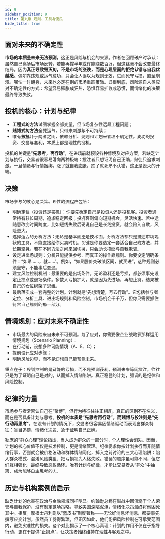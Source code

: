 ```yaml
---
id: 9
sidebar_position: 9
title: 第九章 规则、工具与傻瓜
hide_title: true
---
```


## 面对未来的不确定性
**市场的本质是未来无法预测**，这正是风险与机会的来源。作者在回顾破产时承认：虽然自己离场后市场反转，若能再撑半年或许能赚数百万，但这丝毫不会改变最终结局。因为**真正导致毁灭的，不是市场的涨跌，而是心理层面的拒绝认错与自我优越感**。偶尔靠违规或运气成功，只会让人误以为规则无效，进而死守亏损，直至崩溃。哪怕一时翻身，未来也必定在别的市场重蹈覆辙。归根到底，风险源自人类应对不确定性的方式：希望容易膨胀成狂热，恐惧容易扩散成恐慌，而情绪化的决策最终导致失败。

## 投机的核心：计划与纪律
- **工程式的方法**试图掌握全部变量，但市场复杂性远超工程问题；
- **赌博式的方法**全凭运气，只带来刺激与不可持续；
- 唯有**投机**介于两者之间，依赖分析、规则和计划来管理不确定性。成功的投资、交易与套利，本质上都是理性的投机。

投机的关键是“**先思考，再行动**”，在进场前就预设各种情境及对应方案。若缺乏计划与执行，交易者很容易滑向两种极端：投注者只想证明自己正确，赌徒只追求刺激。一旦情绪与行情捆绑，涨了就自我膨胀，跌了就死守不认错，这正是毁灭的开端。

## 决策
市场参与的核心是决策。理性的流程应包括：
- 明确定位（投资还是投机）：你要先确定自己是投资人还是投机客。投资者通常持有较长周期，追求稳定回报；投机客则偏向短期机会，灵活快速。若中途随意改变时间跨度，比如短线失败后硬说自己是长线投资，就会陷入自欺，风险更大。
- 选择适合的分析方法：无论是基本面还是技术面，分析方法都只是描述市场现状的工具，不能直接给你买卖时机。关键是你要选定一套适合自己的方法，并长期坚持。若在不同方法之间来回切换，只会助长拖延与自我欺骗。
- 设定进出场规则：分析只能提供参考，而真正的操作靠规则。你要设定明确条件：“如果……，就……”。例如，“如果股价突破某区间，就买进”，这种规则必须坚守，不能事后变通。
- 建立风险控制机制：最重要的是出场条件。无论盈利还是亏损，都必须事先设定止损点或退场条件。多数人亏损扩大，就是因为先进场，再想止损，结果被自己的仓位绑架了思维。
- 最后落实成一套完整的计划。计划就是“先想清楚，再去行动”。它包括参与者定位、分析工具、进出场规则和风险控制。市场机会千千万，但你只需要抓住符合自己规则的那一部分。

## 情境规划：应对未来不确定性
- 市场最大的风险来自未来不可预测。为了应对，你需要像企业战略家那样运用情境规划（Scenario Planning）：
- 在行动前，设想多种可能情境（A、B、C）；
- 提前设计应对步骤；
- 明确风险边界，而不是幻想自己能预测未来。

重点在于：规划控制的是可能的亏损，而不是预测获利。预测未来等同投注，往往只是为了证明自己是对的，从而掉入情绪陷阱。真正稳健的计划，强调的是纪律和风险控制。

## 纪律的力量

市场参与者常否认自己在“赌博”，但行为特征往往正相反。真正的区别不在名义，而在是否具备计划与思考。**投机的本质是“先思考再行动”，而赌博与投注则是“先行动再思考”**。在没有计划的情况下，交易者很容易因情绪驱动而表现出群众特征：盲目追随、情绪化决策、急于证明自己正确。

勒庞的“群众心理”理论指出，当人成为群众的一部分时，个人理性会消失。因而，计划的核心价值不仅是技术控制，更是情绪管理。纪律要求你按计划执行而非随情绪行事，否则就会被价格波动和群体情绪同化，掉入之前讨论的三大心理陷阱：陷入群众模式、混淆风险类型、把亏损视为人格失败。错误的顺序虽可能不同，但它们互相强化，最终导致恶性循环。唯有计划与纪律，才能让交易者从“群众”中抽离，成为能够自主思考的人。

## 历史与机构案例的启示

缺乏计划的危害在政治与金融领域同样明显。约翰逊总统在越战中因沉溺于个人荣誉与自我保护，没有制定退场策略，导致美国深陷泥潭，情绪化决策最终将他困死其中。相反，摩根士丹利则以“蓝皮书”制度著称——无论好消息坏消息，都要事先撰写应变计划。虽然员工觉得繁琐，但正因如此，他们能把风险控制在可承受范围内，避免灾难性的损失。这个对比揭示了一个核心真理：计划的作用不仅在于指导行动，更在于提供“止损点”，让决策者始终维持在理性与客观之中。
